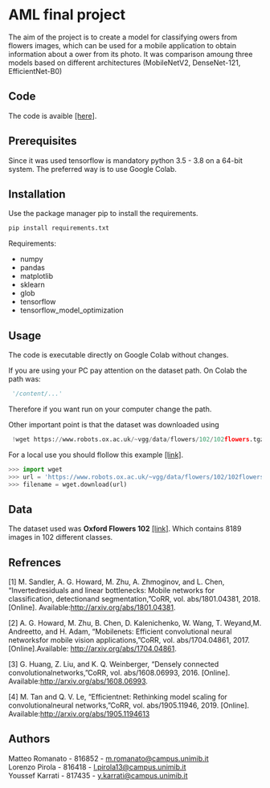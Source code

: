 # AML final project

The aim of the project is to create a model for classifying  owers from flowers images, which can be used for a mobile application to obtain information about a ower from its photo.
It was comparison amoung three models based on different architectures (MobileNetV2, DenseNet-121, EfficientNet-B0)
## Code
The code is avaible [[here]](https://colab.research.google.com/drive/1I9SpRPgjiCLpr2k7_Y2LS8iCGJlHYWw8?authuser=1#scrollTo=l2mnQv_nctTK).
## Prerequisites
Since it was used tensorflow is mandatory python 3.5 - 3.8 on a 64-bit system.
The preferred way is to use Google Colab.

## Installation
Use the package manager pip to install the requirements.

```bash
pip install requirements.txt
```

Requirements: 
* numpy
* pandas
* matplotlib
* sklearn
* glob
* tensorflow
* tensorflow_model_optimization

## Usage
The code is executable directly on Google Colab without changes.

If you are using your PC pay attention on the dataset path. On Colab the path was: 
```python
 '/content/...'
```
Therefore if you want run on your computer change the path.

Other important point is that the dataset was downloaded using
```python
 !wget https://www.robots.ox.ac.uk/~vgg/data/flowers/102/102flowers.tgz
```
For a local use you should flollow this example [[link]](https://pypi.org/project/wget/).
```python
>>> import wget
>>> url = 'https://www.robots.ox.ac.uk/~vgg/data/flowers/102/102flowers.tgz'
>>> filename = wget.download(url)
```
## Data
The dataset used was **Oxford Flowers 102** [[link]](https://www.robots.ox.ac.uk/~vgg/data/flowers/102/).
Which contains 8189 images in 102 different classes.

## Refrences
[1]  M.  Sandler,  A.  G.  Howard,  M.  Zhu,  A.  Zhmoginov,  and  L.  Chen,  “Invertedresiduals  and  linear  bottlenecks:    Mobile  networks  for  classification,  detectionand   segmentation,”CoRR,   vol.   abs/1801.04381,    2018.   [Online].   Available:http://arxiv.org/abs/1801.04381.

[2]  A.  G.  Howard,  M.  Zhu,  B.  Chen,  D.  Kalenichenko,  W.  Wang,  T.  Weyand,M. Andreetto, and H. Adam, “Mobilenets:  Efficient convolutional neural networksfor   mobile   vision   applications,”CoRR,   vol.   abs/1704.04861,   2017.   [Online].Available:  http://arxiv.org/abs/1704.04861.

[3]  G.  Huang,  Z.  Liu,  and  K.  Q.  Weinberger,  “Densely  connected  convolutionalnetworks,”CoRR,   vol.   abs/1608.06993,    2016.   [Online].   Available:http://arxiv.org/abs/1608.06993.

[4]  M.  Tan  and  Q.  V.  Le,  “Efficientnet:  Rethinking  model  scaling  for  convolutionalneural   networks,”CoRR,   vol.   abs/1905.11946,    2019.   [Online].   Available:http://arxiv.org/abs/1905.1194613


## Authors
Matteo Romanato - 816852 - m.romanato@campus.unimib.it\
Lorenzo Pirola - 816418 - l.pirola13@campus.unimib.it   
Youssef Karrati - 817435 - y.karrati@campus.unimib.it   
